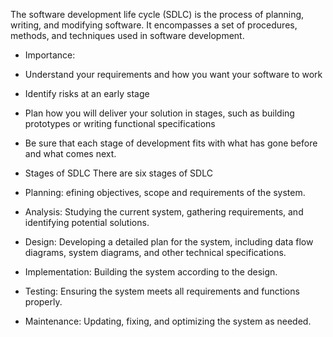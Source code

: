 The software development life cycle (SDLC) is the process of planning, writing, and modifying software. It encompasses a set of procedures, methods, and techniques used in software development.

- Importance:
- Understand your requirements and how you want your software to work
- Identify risks at an early stage
- Plan how you will deliver your solution in stages, such as building prototypes or writing functional specifications
- Be sure that each stage of development fits with what has gone before and what comes next.

- Stages of SDLC
 There are six stages of SDLC
 
 - Planning:
     efining objectives, scope and requirements of the system.
 - Analysis: 
     Studying the current system, gathering requirements, and identifying potential solutions.
 - Design:
     Developing a detailed plan for the system, including data flow diagrams, system diagrams, and other technical specifications.
 - Implementation: 
     Building the system according to the design.
 - Testing:
     Ensuring the system meets all requirements and functions properly.
 - Maintenance: 
     Updating, fixing, and optimizing the system as needed.
